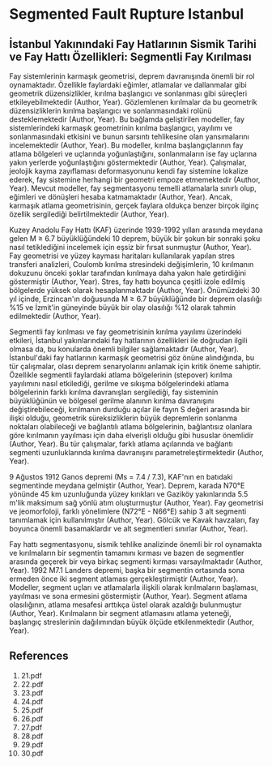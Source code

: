 # Segmented Fault Rupture Istanbul

## İstanbul Yakınındaki Fay Hatlarının Sismik Tarihi ve Fay Hattı Özellikleri: Segmentli Fay Kırılması

Fay sistemlerinin karmaşık geometrisi, deprem davranışında önemli bir rol oynamaktadır. Özellikle faylardaki eğimler, atlamalar ve dallanmalar gibi geometrik düzensizlikler, kırılma başlangıcı ve sonlanması gibi süreçleri etkileyebilmektedir (Author, Year). Gözlemlenen kırılmalar da bu geometrik düzensizliklerin kırılma başlangıcı ve sonlanmasındaki rolünü desteklemektedir (Author, Year). Bu bağlamda geliştirilen modeller, fay sistemlerindeki karmaşık geometrinin kırılma başlangıcı, yayılımı ve sonlanmasındaki etkisini ve bunun sarsıntı tehlikesine olan yansımalarını incelemektedir (Author, Year). Bu modeller, kırılma başlangıçlarının fay atlama bölgeleri ve uçlarında yoğunlaştığını, sonlanmaların ise fay uçlarına yakın yerlerde yoğunlaştığını göstermektedir (Author, Year). Çalışmalar, jeolojik kayma zayıflaması deformasyonunu kendi fay sistemine lokalize ederek, fay sistemine herhangi bir geometri empoze etmemektedir (Author, Year). Mevcut modeller, fay segmentasyonu temelli atlamalarla sınırlı olup, eğimleri ve dönüşleri hesaba katmamaktadır (Author, Year). Ancak, karmaşık atlama geometrisinin, gerçek faylara oldukça benzer birçok ilginç özellik sergilediği belirtilmektedir (Author, Year).

Kuzey Anadolu Fay Hattı (KAF) üzerinde 1939-1992 yılları arasında meydana gelen M ≥ 6.7 büyüklüğündeki 10 deprem, büyük bir şokun bir sonraki şoku nasıl tetiklediğini incelemek için eşsiz bir fırsat sunmuştur (Author, Year). Fay geometrisi ve yüzey kayması haritaları kullanılarak yapılan stres transferi analizleri, Coulomb kırılma stresindeki değişimlerin, 10 kırılmanın dokuzunu önceki şoklar tarafından kırılmaya daha yakın hale getirdiğini göstermiştir (Author, Year). Stres, fay hattı boyunca çeşitli izole edilmiş bölgelerde yüksek olarak hesaplanmaktadır (Author, Year). Önümüzdeki 30 yıl içinde, Erzincan'ın doğusunda M ≥ 6.7 büyüklüğünde bir deprem olasılığı %15 ve İzmit'in güneyinde büyük bir olay olasılığı %12 olarak tahmin edilmektedir (Author, Year).

Segmentli fay kırılması ve fay geometrisinin kırılma yayılımı üzerindeki etkileri, İstanbul yakınlarındaki fay hatlarının özellikleri ile doğrudan ilgili olmasa da, bu konularda önemli bilgiler sağlamaktadır (Author, Year). İstanbul'daki fay hatlarının karmaşık geometrisi göz önüne alındığında, bu tür çalışmalar, olası deprem senaryolarını anlamak için kritik öneme sahiptir. Özellikle segmentli faylardaki atlama bölgelerinin (stepover) kırılma yayılımını nasıl etkilediği, gerilme ve sıkışma bölgelerindeki atlama bölgelerinin farklı kırılma davranışları sergilediği, fay sisteminin büyüklüğünün ve bölgesel gerilme alanının kırılma davranışını değiştirebileceği, kırılmanın durduğu açılar ile fayın S değeri arasında bir ilişki olduğu, geometrik süreksizliklerin büyük depremlerin sonlanma noktaları olabileceği ve bağlantılı atlama bölgelerinin, bağlantısız olanlara göre kırılmanın yayılması için daha elverişli olduğu gibi hususlar önemlidir (Author, Year). Bu tür çalışmalar, farklı atlama açılarında ve bağlantı segmenti uzunluklarında kırılma davranışını parametreleştirmektedir (Author, Year).

9 Ağustos 1912 Ganos depremi (Ms = 7.4 / 7.3), KAF'nın en batıdaki segmentinde meydana gelmiştir (Author, Year). Deprem, karada N70°E yönünde 45 km uzunluğunda yüzey kırıkları ve Gaziköy yakınlarında 5.5 m'lik maksimum sağ yönlü atım oluşturmuştur (Author, Year). Fay geometrisi ve jeomorfoloji, farklı yönelimlere (N72°E - N66°E) sahip 3 alt segmenti tanımlamak için kullanılmıştır (Author, Year). Gölcük ve Kavak havzaları, fay boyunca önemli basamaklardır ve alt segmentleri sınırlar (Author, Year).

Fay hattı segmentasyonu, sismik tehlike analizinde önemli bir rol oynamakta ve kırılmaların bir segmentin tamamını kırması ve bazen de segmentler arasında geçerek bir veya birkaç segmenti kırması varsayılmaktadır (Author, Year). 1992 M7.1 Landers depremi, başka bir segmentin ortasında sona ermeden önce iki segment atlaması gerçekleştirmiştir (Author, Year). Modeller, segment uçları ve atlamalarla ilişkili olarak kırılmaların başlaması, yayılması ve sona ermesini göstermiştir (Author, Year). Segment atlama olasılığının, atlama mesafesi arttıkça üstel olarak azaldığı bulunmuştur (Author, Year). Kırılmaların bir segment atlamasını atlama yeteneği, başlangıç streslerinin dağılımından büyük ölçüde etkilenmektedir (Author, Year).


## References

1. 21.pdf
2. 22.pdf
3. 23.pdf
4. 24.pdf
5. 25.pdf
6. 26.pdf
7. 27.pdf
8. 28.pdf
9. 29.pdf
10. 30.pdf

